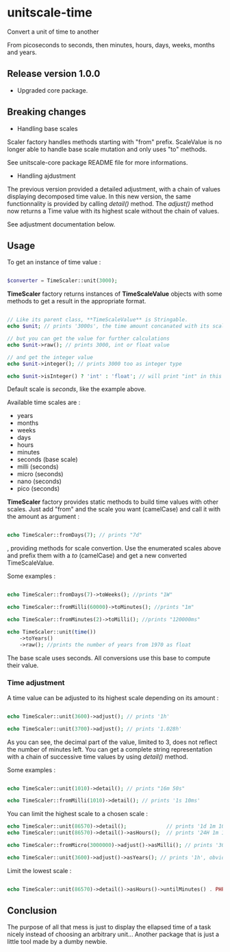 # unitscale-time
Convert a unit of time to another

From picoseconds to seconds, then minutes, hours, days, weeks, months and years.

## Release version 1.0.0

- Upgraded core package.

## Breaking changes

- Handling base scales

Scaler factory handles methods starting with "from" prefix.
ScaleValue is no longer able to handle base scale mutation and only uses "to" methods.

See unitscale-core package README file for more informations.

- Handling ajdustment

The previous version provided a detailed adjustment, with a chain of values displaying decomposed time value.
In this new version, the same functionnality is provided by calling *detail()* method.
The *adjust()* method now returns a Time value with its highest scale without the chain of values.

See adjustment documentation below.

## Usage

To get an instance of time value :

```php

$converter = TimeScaler::unit(3000);

```
**TimeScaler** factory returns instances of **TimeScaleValue** objects with some methods to get a result in the appropriate format.


```php

// Like its parent class, **TimeScaleValue** is Stringable.
echo $unit; // prints '3000s', the time amount concanated with its scaled unit

// but you can get the value for further calculations
echo $unit->raw(); // prints 3000, int or float value

// and get the integer value
echo $unit->integer(); // prints 3000 too as integer type

echo $unit->isInteger() ? 'int' : 'float'; // will print "int" in this case

```

Default scale is *seconds*, like the example above.

Available time scales are :
- years
- months
- weeks
- days
- hours
- minutes
- seconds (base scale)
- milli (seconds)
- micro (seconds)
- nano (seconds)
- pico (seconds)

**TimeScaler** factory provides static methods to build time values with other scales.
Just add "from" and the scale you want (camelCase) and call it with the amount as argument :

```php

echo TimeScaler::fromDays(7); // prints "7d"

```
, providing methods for scale convertion.
Use the enumerated scales above and prefix them with a *to* (camelCase) and get a new converted TimeScaleValue.

Some examples :

```php

echo TimeScaler::fromDays(7)->toWeeks(); //prints "1W"

echo TimeScaler::fromMilli(60000)->toMinutes(); //prints "1m"

echo TimeScaler::fromMinutes(2)->toMilli(); //prints "120000ms"

echo TimeScaler::unit(time())
    ->toYears()
    ->raw(); //prints the number of years from 1970 as float

```

The base scale uses seconds. All conversions use this base to compute their value.

### Time adjustment

A time value can be adjusted to its highest scale depending on its amount :

```php

echo TimeScaler::unit(3600)->adjust(); // prints '1h'

echo TimeScaler::unit(3700)->adjust(); // prints '1.028h'

```

As you can see, the decimal part of the value, limited to 3, does not reflect the number of minutes left.
You can get a complete string representation with a chain of successive time values by using *detail()* method.

Some examples :

```php

echo TimeScaler::unit(1010)->detail(); // prints "16m 50s"

echo TimeScaler::fromMilli(1010)->detail(); // prints '1s 10ms'

```

You can limit the highest scale to a chosen scale :

```php
echo TimeScaler::unit(86570)->detail();             // prints '1d 1m 10s'
echo TimeScaler::unit(86570)->detail()->asHours();  // prints '24H 1m 10s'

echo TimeScaler::fromMicro(3000000)->adjust()->asMilli(); // prints '3000ms' instead of 3s

echo TimeScaler::unit(3600)->adjust()->asYears(); // prints '1h', obviously

```

Limit the lowest scale :

```php

echo TimeScaler::unit(86570)->detail()->asHours()->untilMinutes() . PHP_EOL; // prints '24H 1m', without seconds

```

## Conclusion

The purpose of all that mess is just to display the ellapsed time of a task nicely instead of choosing an arbitrary unit... Another package that is just a little tool made by a dumby newbie.

